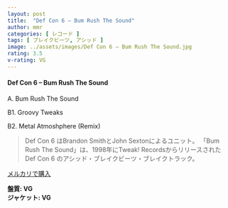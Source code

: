 ```yaml
---
layout: post
title:  "Def Con 6 – Bum Rush The Sound"
author: mmr
categories: [ レコード ]
tags: [ ブレイクビーツ, アシッド ]
image: ../assets/images/Def Con 6 – Bum Rush The Sound.jpg
rating: 3.5
v-rating: VG
---
```


#### Def Con 6 – Bum Rush The Sound

A. Bum Rush The Sound

B1. Groovy Tweaks

B2. Metal Atmoshphere (Remix)

> Def Con 6 はBrandon SmithとJohn Sextonによるユニット。
「Bum Rush The Sound」は、1998年にTweak! RecordsからリリースされたDef Con 6 のアシッド・ブレイクビーツ・ブレイクトラック。

[メルカリで購入](https://jp.mercari.com/item/m41245922481)

<div class="mt-4 mb-4 d-flex align-items-center">
<strong class="mr-1">盤質: VG</strong>
</div>
<div class="mt-4 mb-4 d-flex align-items-center">
<strong class="mr-1">ジャケット: VG</strong>
</div>
